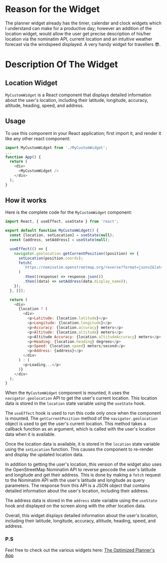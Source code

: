 # Reason for the Widget
The planner widget already has the timer, calendar and clock widgets which I understand can make for a productive day; however an addition of the location widget, would allow the user get precise description of his/her location via the nominatim API, current location and an intuitive weather forecast via the windspeed displayed. A very handy widget for travellers 😎.

# Description Of The Widget

## Location Widget

`MyCustomWidget` is a React component that displays detailed information about the user's location, including their latitude, longitude, accuracy, altitude, heading, speed, and address.

## Usage

To use this component in your React application; first import it, and render it like any other react component:

```javascript
import MyCustomWidget from './MyCustomWidget';
...
function App() {
  return (
    <div>
      <MyCustomWidget />
    </div>
  );
}
```

## How it works

Here is the complete code for the `MyCustomWidget` component:

```javascript
import React, { useEffect, useState } from 'react';

export default function MyCustomWidget() {
  const [location, setLocation] = useState(null);
  const [address, setAddress] = useState(null);

  useEffect(() => {
    navigator.geolocation.getCurrentPosition((position) => {
      setLocation(position.coords);
      fetch(
        `https://nominatim.openstreetmap.org/reverse?format=jsonv2&lat=${position.coords.latitude}&lon=${position.coords.longitude}`
      )
        .then((response) => response.json())
        .then((data) => setAddress(data.display_name));
    });
  }, []);

  return (
    <div>
      {location ? (
        <div>
          <p>Latitude: {location.latitude}</p>
          <p>Longitude: {location.longitude}</p>
          <p>Accuracy: {location.accuracy} meters</p>
          <p>Altitude: {location.altitude} meters</p>
          <p>Altitude Accuracy: {location.altitudeAccuracy} meters</p>
          <p>Heading: {location.heading} degrees</p>
          <p>Speed: {location.speed} meters/second</p>
          <p>Address: {address}</p>
        </div>
      ) : (
        <p>Loading...</p>
      )}
    </div>
  );
}
```

When the `MyCustomWidget` component is mounted, it uses the `navigator.geolocation` API to get the user's current location. This location data is stored in the `location` state variable using the `useState` hook.

The `useEffect` hook is used to run this code only once when the component is mounted. The `getCurrentPosition` method of the `navigator.geolocation` object is used to get the user's current location. This method takes a callback function as an argument, which is called with the user's location data when it is available.

Once the location data is available, it is stored in the `location` state variable using the `setLocation` function. This causes the component to re-render and display the updated location data.

In addition to getting the user's location, this version of the widget also uses the OpenStreetMap Nominatim API to reverse geocode the user's latitude and longitude and get their address. This is done by making a `fetch` request to the Nominatim API with the user's latitude and longitude as query parameters. The response from this API is a JSON object that contains detailed information about the user's location, including their address.

The address data is stored in the `address` state variable using the `useState` hook and displayed on the screen along with the other location data.

Overall, this widget displays detailed information about the user's location, including their latitude, longitude, accuracy, altitude, heading, speed, and address.

### P.S
Feel free to check out the various widgets here: [The Optimized Planner's App](https://kingsmandralph-plannerwidget.netlify.app)
